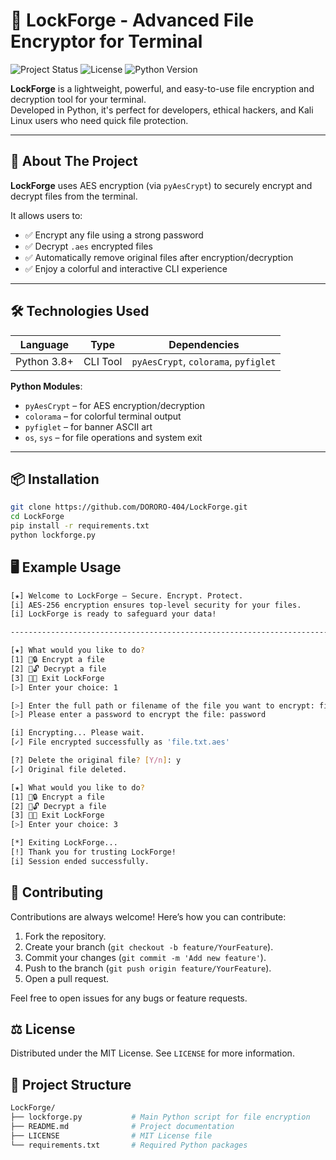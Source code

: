 # 🔐 LockForge - Advanced File Encryptor for Terminal

![Project Status](https://img.shields.io/badge/status-active-brightgreen)
![License](https://img.shields.io/badge/license-MIT-blue)
![Python Version](https://img.shields.io/badge/python-3.8+-blue)

**LockForge** is a lightweight, powerful, and easy-to-use file encryption and decryption tool for your terminal.  
Developed in Python, it's perfect for developers, ethical hackers, and Kali Linux users who need quick file protection.

---

## 🚀 About The Project

**LockForge** uses AES encryption (via `pyAesCrypt`) to securely encrypt and decrypt files from the terminal.

It allows users to:

- ✅ Encrypt any file using a strong password
- ✅ Decrypt `.aes` encrypted files
- ✅ Automatically remove original files after encryption/decryption
- ✅ Enjoy a colorful and interactive CLI experience

---

## 🛠 Technologies Used

| Language   | Type     | Dependencies       |
|------------|----------|--------------------|
| Python 3.8+| CLI Tool | `pyAesCrypt`, `colorama`, `pyfiglet`

**Python Modules**:
- `pyAesCrypt` – for AES encryption/decryption
- `colorama` – for colorful terminal output
- `pyfiglet` – for banner ASCII art
- `os`, `sys` – for file operations and system exit

---

## 📦 Installation

```bash
git clone https://github.com/DORORO-404/LockForge.git
cd LockForge
pip install -r requirements.txt
python lockforge.py
```

## 🖥️ Example Usage

```bash
[★] Welcome to LockForge — Secure. Encrypt. Protect.
[i] AES-256 encryption ensures top-level security for your files.
[i] LockForge is ready to safeguard your data!

---------------------------------------------------------------------------

[★] What would you like to do?
[1] 📁🔒 Encrypt a file
[2] 📂🔓 Decrypt a file
[3] 🚪👋 Exit LockForge
[>] Enter your choice: 1

[>] Enter the full path or filename of the file you want to encrypt: file.txt
[>] Please enter a password to encrypt the file: password

[i] Encrypting... Please wait.
[✓] File encrypted successfully as 'file.txt.aes'

[?] Delete the original file? [Y/n]: y
[✓] Original file deleted.

[★] What would you like to do?
[1] 📁🔒 Encrypt a file
[2] 📂🔓 Decrypt a file
[3] 🚪👋 Exit LockForge
[>] Enter your choice: 3

[*] Exiting LockForge...
[!] Thank you for trusting LockForge!
[i] Session ended successfully.
```

## 🤝 Contributing

Contributions are always welcome! Here’s how you can contribute:

1. Fork the repository.
2. Create your branch (`git checkout -b feature/YourFeature`).
3. Commit your changes (`git commit -m 'Add new feature'`).
4. Push to the branch (`git push origin feature/YourFeature`).
5. Open a pull request.

Feel free to open issues for any bugs or feature requests.

## ⚖️ License

Distributed under the MIT License. See `LICENSE` for more information.

## 📁 Project Structure
```bash
LockForge/
├── lockforge.py           # Main Python script for file encryption
├── README.md              # Project documentation
├── LICENSE                # MIT License file
└── requirements.txt       # Required Python packages
```
